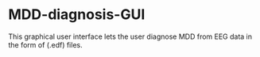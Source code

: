 # MDD-diagnosis-GUI
This graphical user interface lets the user diagnose MDD from EEG data in the form of (.edf) files.
